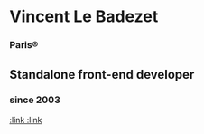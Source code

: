 # Vincent Le Badezet
### Paris®
## Standalone front-end developer
### since 2003
[:link :link](v.lebadezet@untemps.net)
